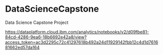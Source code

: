 # DataScienceCapstone
Data Science Capstone Project 



https://dataplatform.cloud.ibm.com/analytics/notebooks/v2/d09fbe81-84cd-4286-9ea6-18b6692e42a8/view?access_token=ac3d2295c72c41297618b492a24d11929142fbb12c4d1d761681662ed57da164
